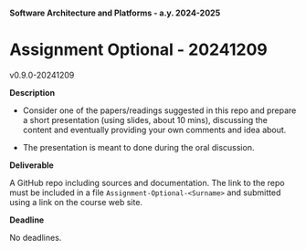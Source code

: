 #### Software Architecture and Platforms - a.y. 2024-2025
 
# Assignment Optional - 20241209

v0.9.0-20241209

**Description** 

- Consider one of the papers/readings suggested in this repo and prepare a short presentation (using slides, about 10 mins), discussing the content and eventually providing your own comments and idea about.

- The presentation is meant to done during the oral discussion. 

**Deliverable**

A GitHub repo including sources and documentation. The link to the repo must be included in a file ``Assignment-Optional-<Surname>`` and submitted using a link on the course web site.

**Deadline** 

No deadlines.
 
